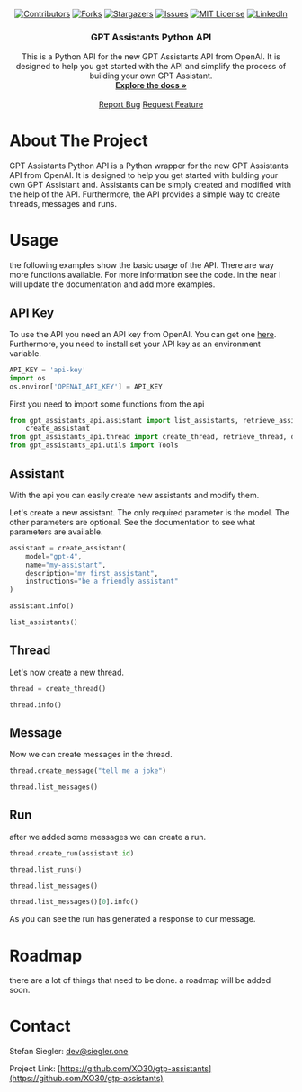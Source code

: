 <a name="readme-top"></a>

<div align="center">
  
[![Contributors][contributors-shield]][contributors-url]
[![Forks][forks-shield]][forks-url]
[![Stargazers][stars-shield]][stars-url]
[![Issues][issues-shield]][issues-url]
[![MIT License][license-shield]][license-url]
[![LinkedIn][linkedin-shield]][linkedin-url]

<h3 align="center">GPT Assistants Python API</h3>

  <p align="center">
    This is a Python API for the new GPT Assistants API from OpenAI.
    It is designed to help you get started with the API and simplify the process of building your own GPT Assistant.
    <br />
    <a href="https://github.com/XO30/gtp-assistants"><strong>Explore the docs »</strong></a>
    <br />
    <br />
    <a href="https://github.com/XO30/gtp-assistants/issues">Report Bug</a>
    <a href="https://github.com/XO30/gtp-assistants/issues">Request Feature</a>
  </p>
</div>


<!-- ABOUT THE PROJECT -->
# About The Project
GPT Assistants Python API is a Python wrapper for the new GPT Assistants API from OpenAI.
It is designed to help you get started with bulding your own GPT Assistant and.
Assistants can be simply created and modified with the help of the API.
Furthermore, the API provides a simple way to create threads, messages and runs.


# Usage
the following examples show the basic usage of the API.
There are way more functions available. For more information see the code.
in the near I will update the documentation and add more examples.

## API Key

To use the API you need an API key from OpenAI. You can get one [here](https://beta.openai.com/).
Furthermore, you need to install set your API key as an environment variable.

```python
API_KEY = 'api-key'
import os
os.environ['OPENAI_API_KEY'] = API_KEY
```

First you need to import some functions from the api

```python
from gpt_assistants_api.assistant import list_assistants, retrieve_assistant, delete_assistant, modify_assistant,
    create_assistant
from gpt_assistants_api.thread import create_thread, retrieve_thread, delete_thread, modify_thread
from gpt_assistants_api.utils import Tools
```

## Assistant

With the api you can easily create new assistants and modify them.

Let's create a new assistant. The only required parameter is the model. The other parameters are optional.
See the documentation to see what parameters are available.

```python
assistant = create_assistant(
    model="gpt-4",
    name="my-assistant",
    description="my first assistant",
    instructions="be a friendly assistant"
)

assistant.info()

list_assistants()
```

## Thread

Let's now create a new thread.

```python
thread = create_thread()

thread.info()
```

## Message

Now we can create messages in the thread.

```python
thread.create_message("tell me a joke")

thread.list_messages()
```


## Run

after we added some messages we can create a run.

```python
thread.create_run(assistant.id)

thread.list_runs()

thread.list_messages()

thread.list_messages()[0].info()
```

As you can see the run has generated a response to our message.

# Roadmap
there are a lot of things that need to be done. a roadmap will be added soon.


# Contact

Stefan Siegler: dev@siegler.one

Project Link: [https://github.com/XO30/gtp-assistants](https://github.com/XO30/gtp-assistants)


<!-- MARKDOWN LINKS & IMAGES -->
<!-- https://www.markdownguide.org/basic-syntax/#reference-style-links -->
[contributors-shield]: https://img.shields.io/github/contributors/XO30/gtp-assistants.svg?style=for-the-badge
[contributors-url]: https://github.com/XO30/gtp-assistants/graphs/contributors
[forks-shield]: https://img.shields.io/github/forks/XO30/gtp-assistants.svg?style=for-the-badge
[forks-url]: https://github.com/XO30/gtp-assistants/network/members
[stars-shield]: https://img.shields.io/github/stars/XO30/gtp-assistants.svg?style=for-the-badge
[stars-url]: https://github.com/XO30/gtp-assistants/stargazers
[issues-shield]: https://img.shields.io/github/issues/XO30/gtp-assistants.svg?style=for-the-badge
[issues-url]: https://github.com/XO30/gtp-assistants/issues
[license-shield]: https://img.shields.io/github/license/XO30/gtp-assistants.svg?style=for-the-badge
[license-url]: https://github.com/XO30/gtp-assistants/blob/master/LICENSE.txt
[linkedin-shield]: https://img.shields.io/badge/-LinkedIn-black.svg?style=for-the-badge&logo=linkedin&colorB=555
[linkedin-url]: https://linkedin.com/in/stefan-siegler-04b116205